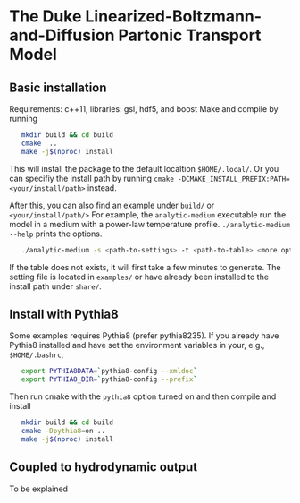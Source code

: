 The Duke Linearized-Boltzmann-and-Diffusion Partonic Transport Model  
====================================================================

Basic installation
------------------

Requirements: c++11, libraries: gsl, hdf5, and boost
Make and compile by running

```bash
   mkdir build && cd build
   cmake  ..
   make -j$(nproc) install
```

This will install the package to the default localtion ``$HOME/.local/``. Or you can specifiy the install path by running ``cmake -DCMAKE_INSTALL_PREFIX:PATH=<your/install/path>`` instead.

After this, you can also find an example under ``build/`` or ``<your/install/path/>``
For example, the ``analytic-medium`` executable run the model in a medium with a power-law temperature profile. ``./analytic-medium --help`` prints the options.

```bash
   ./analytic-medium -s <path-to-settings> -t <path-to-table> <more options> 
```

If the table does not exists, it will first take a few minutes to generate. The setting file is located in `examples/` or have already been installed to the install path under `share/`.

Install with Pythia8
--------------------

Some examples requires Pythia8 (prefer pythia8235). If you already have Pythia8 installed and have set the environment variables in your, e.g., ``$HOME/.bashrc``,

```bash
   export PYTHIA8DATA=`pythia8-config --xmldoc`
   export PYTHIA8_DIR=`pythia8-config --prefix`
```

Then run cmake with the ``pythia8`` option turned on and then compile and install

```bash
   mkdir build && cd build
   cmake -Dpythia8=on ..
   make -j$(nproc) install
```

Coupled to hydrodynamic output
------------------------------

To be explained






